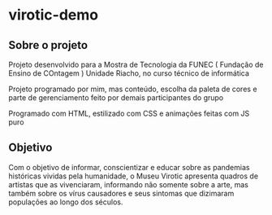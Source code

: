 # virotic-demo

<h2>Sobre o projeto</h2>
<p>Projeto desenvolvido para a Mostra de Tecnologia da FUNEC ( Fundação de Ensino de COntagem ) Unidade Riacho, no curso técnico de informática</p>
<p>Projeto programado por mim, mas conteúdo, escolha da paleta de cores e parte de gerenciamento feito por demais participantes do grupo</p>
<p>Programado com HTML, estilizado com CSS e animações feitas com JS puro</p>
<h2>Objetivo</h2>
<p>Com o objetivo de informar, conscientizar e educar sobre as pandemias históricas vividas pela humanidade, o Museu Virotic apresenta quadros de artistas que as vivenciaram, informando não somente sobre a arte, mas também sobre os vírus causadores e seus sintomas que dizimaram populações ao longo dos séculos.</p>
